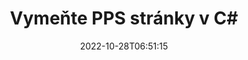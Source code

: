 ---
############################# Static ############################
layout: "auto-gen-merger"
date: 2022-10-28T06:51:15
draft: false
otherformats: ppt pptx rtf tex vdx vsdm vsdx vssm vssx vstm vstx vsx vtx xlam xls xlsb

############################# Head ############################
head_title: "Vymeňte a vymeňte PPS stránky v C#"
head_description: "Vymeňte a vymeňte pozície dvoch stránok v súbore PPS v C# pomocou rozhrania API na zlúčenie dokumentov."

############################# Header ############################
title: "Vymeňte PPS stránky v C#"
description: "Vymeňte PPS stránky za pár riadkov kódu .NET."
bg_image: "https://cms.admin.containerize.com/templates/aspose/App_Themes/V3/images/bg/header1.png"
bg_overlay: false
button:
    enable: true
    icon: "fas fa-arrow-down"
    label: "Stiahnite si bezplatnú skúšobnú verziu"
    link: "https://downloads.groupdocs.com/merger/net"

############################# SubMenu ############################
submenu:
    enable: true

    left:
        img_alt: "GroupDocs.Merger for .NET"
        image: "https://cms.admin.containerize.com/templates/groupdocs/images/product-logos/90x90-noborder/groupdocs-merger-net.png"
        product: "GroupDocs.Merger"
        platform: ".NET"

    middle:
        button:

            # button loop
            - link: "https://apireference.groupdocs.com/merger/net"
              text: "Referencia API"

            # button loop
            - link: "https://github.com/groupdocs-merger"
              text: "Príklady kódov"

            # button loop
            - link: "https://products.groupdocs.app/merger/family"
              text: "Živé ukážky"

            # button loop
            - link: "https://purchase.groupdocs.com/pricing/merger/net"
              text: "Stanovenie cien"

    right:
        link_download: "https://downloads.groupdocs.com/merger"
        link_learn: "https://docs.groupdocs.com/merger/net"
        link_buy: "https://purchase.groupdocs.com"

############################# About ############################
about:
    enable: true
    title: "O GroupDocs.Merger for .NET API"
    content: |
        [GroupDocs.Merger for .NET](/sk/merger/net/) ponúka jednoduché riešenie na bezpečné zlúčenie a rozdelenie medzi širokou škálou formátov dokumentov vrátane PDF, Microsoft Office (Word, Excel, PowerPoint , OneNote), OpenDocument, HTML, obrázky a mnoho ďalších v aplikáciách .NET. Pridaním iba niekoľkých riadkov kódu vykonajte niekoľko operácií s dokumentom, ako je presunutie, odstránenie, otočenie, výmena, extrahovanie alebo zmena orientácie strán v dokumentoch. Rozhranie API na zlučovanie dokumentov tiež podporuje zobrazenie náhľadu stránok dokumentu ako obrázka na analýzu štruktúry dokumentu, formátovania a obsahu na stránke.
        
        GroupDocs.Merger API je tou správnou voľbou pre podnikové riešenia, ktoré vyžadujú funkcie na výmenu stránok súborov. Tieto rozhrania API sú dobre podporované na všetkých hlavných operačných systémoch a platformách vrátane .NET Framework, .NET Standard, .NET Core, Mono.

############################# Steps ############################
steps:
    enable: true
    title_left: "Vymeňte PPS strán súboru v .NET"
    content_left: |
        [GroupDocs.Merger for .NET](/sk/merger/net/) uľahčuje vývojárom C# vymieňať si stránky v rámci súboru PPS implementáciou niekoľkých jednoduchých krokov .
        
        * Inicializujte **SwapOptions** a zadajte čísla strán na výmenu.
        * Vytvorte novú inštanciu **Merger** a zadajte cestu zdrojového dokumentu ako parameter konštruktora.
        * Zavolajte na **SwapPages** a odovzdajte objekt **SwapOptions**.
        * Zavolajte na **Save** a zadajte cestu k súboru na uloženie výsledného dokumentu.

    title_right: "Požiadavky na systém"
    content_right: |
        Rozhrania API GroupDocs.Merger for .NET sú podporované na všetkých hlavných platformách a operačných systémoch. Pred spustením nižšie uvedeného kódu sa uistite, že máte vo svojom systéme nainštalované nasledujúce predpoklady.

        * Operačné systémy: Microsoft Windows, Linux, MacOS
        * Vývojové prostredia: Visual Studio, Xamarin, MonoDevelop
        * Rámce: .NET Framework, .NET Standard, .NET Core, Mono
        * Stiahnite si najnovšiu verziu GroupDocs.Merger for .NET z [NuGet](https://www.nuget.org/packages/groupdocs.merger)
         
    code: |
     {{% merger/additional-styles %}}
     {{< merger/code-merger title="Ako vymeniť stránky súboru PPS pomocou vzorového kódu C#">}}

        ```csharp    
        // Vymeňte PPS stránky súboru pomocou GroupDocs.Merger API
        int pageNumber1 = 6;
        int pageNumber2 = 1;

        // Inicializujte triedu SwapOptions, aby ste určili čísla strán na výmenu
        SwapOptions swapOptions = new SwapOptions(pageNumber2, pageNumber1);

        // Okamžité zlúčenie so vstupným dokumentom PPS
        using (Merger merger = new Merger("input.pps"))
          {
            // Zavolajte metódu SwapPages a odovzdajte jej objekt SwapOptions
            merger.SwapPages(swapOptions);
    
            // Zavolajte metódu Uložiť a zadajte požadovanú cestu k súboru na uloženie výstupného dokumentu
            merger.Save("output.pps");
          }
        ```
     {{< /merger/code-merger >}}

############################# Demos ############################
demos:
    enable: true
    title: "Živé ukážky – Vymeňte PPS stránok súboru online"
    content: |
       Vymeňte si stránky so súbormi PPS hneď teraz na webovej lokalite [GroupDocs.Merger Live Demos](https://products.groupdocs.app/splitter/swap-pages/pps).
       Živá ukážka má nasledujúce výhody.
        
############################# About Formats ############################
about_formats:
    enable: true

############################# More Formats ############################
more_formats:
    enable: true
    title: "Vymeňte strany iných formátov súborov"
    content: |
        API na zlúčenie a rozdelenie dokumentov .NET pre formáty súborov a obrázky. Vymeňte niektoré z populárnych formátov súborov, ako je uvedené nižšie.

############################# Back to top ###############################
back_to_top:
    enable: true
---